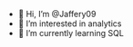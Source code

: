 - 👋 Hi, I’m @Jaffery09
- 👀 I’m interested in analytics
- 🌱 I’m currently learning SQL


<!---
Jaffery09/Jaffery09 is a ✨ special ✨ repository because its `README.md` (this file) appears on your GitHub profile.
You can click the Preview link to take a look at your changes.
--->
